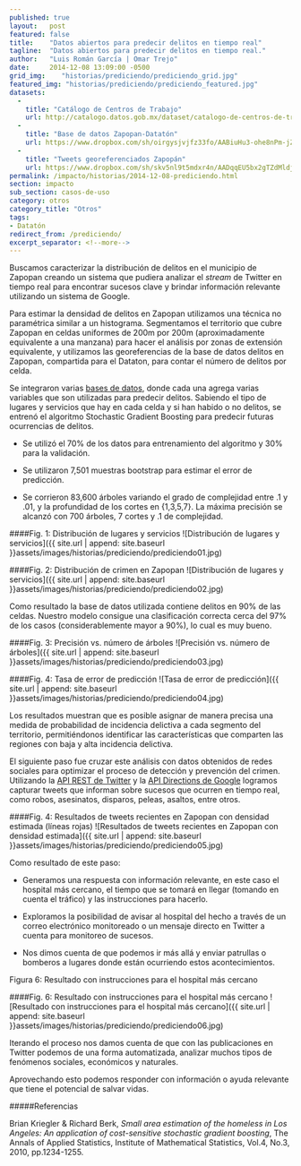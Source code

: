 ```yaml
---
published: true
layout:   post
featured: false
title:    "Datos abiertos para predecir delitos en tiempo real"
tagline:  "Datos abiertos para predecir delitos en tiempo real."
author:   "Luis Román García | Omar Trejo"
date:     2014-12-08 13:09:00 -0500
grid_img:    "historias/prediciendo/prediciendo_grid.jpg"
featured_img: "historias/prediciendo/prediciendo_featured.jpg"
datasets:
  -
    title: "Catálogo de Centros de Trabajo"
    url: http://catalogo.datos.gob.mx/dataset/catalogo-de-centros-de-trabajo
  -
    title: "Base de datos Zapopan-Datatón"
    url: https://www.dropbox.com/sh/oirgysjvjfz33fo/AABiuHu3-ohe8nPm-jZFqQn4a
  -
    title: "Tweets georeferenciados Zapopán"
    url: https://www.dropbox.com/sh/skv5nl9t5mdxr4n/AADqqEU5bx2gTZdMldjdvLfVa
permalink: /impacto/historias/2014-12-08-prediciendo.html
section: impacto
sub_section: casos-de-uso
category: otros
category_title: "Otros"
tags:
- Datatón
redirect_from: /prediciendo/
excerpt_separator: <!--more-->
---
```


Buscamos caracterizar la distribución de delitos en el municipio de Zapopan creando un sistema que pudiera analizar el *stream* de Twitter en tiempo real para encontrar sucesos clave y brindar información relevante utilizando un sistema de Google.

<!--more-->

Para estimar la densidad de delitos en Zapopan utilizamos una técnica no paramétrica similar a un histograma. Segmentamos el territorio que cubre Zapopan en celdas uniformes de 200m por 200m (aproximadamente equivalente a una manzana) para hacer el análisis por zonas de extensión equivalente, y utilizamos las georeferencias de la base de datos delitos en Zapopan, compartida para el Dataton, para contar el número de delitos por celda.

Se integraron varias [bases de datos](http://dataton.datos.gob.mx "Página del Datatón en datos.gob.mx"), donde cada una agrega varias variables que son utilizadas para predecir delitos. Sabiendo el tipo de lugares y servicios que hay en cada celda y si han habido o no delitos, se entrenó el algoritmo Stochastic Gradient Boosting para predecir futuras ocurrencias de delitos.

- Se utilizó el 70% de los datos para entrenamiento del algoritmo y 30% para la validación.

- Se utilizaron 7,501 muestras bootstrap para estimar el error de predicción.

- Se corrieron 83,600 árboles variando el grado de complejidad entre .1 y .01, y la profundidad de los cortes en {1,3,5,7}. La máxima precisión se alcanzó con 700 árboles, 7 cortes y .1 de complejidad.

####Fig. 1: Distribución de lugares y servicios
![Distribución de lugares y servicios]({{ site.url | append: site.baseurl }}assets/images/historias/prediciendo/prediciendo01.jpg)

####Fig. 2: Distribución de crimen en Zapopan
![Distribución de lugares y servicios]({{ site.url | append: site.baseurl }}assets/images/historias/prediciendo/prediciendo02.jpg)

Como resultado la base de datos utilizada contiene delitos en 90% de las celdas. Nuestro modelo consigue una clasificación correcta cerca del 97% de los casos (considerablemente mayor a 90%), lo cual es muy bueno.

####Fig. 3: Precisión vs. número de árboles
![Precisión vs. número de árboles]({{ site.url | append: site.baseurl }}assets/images/historias/prediciendo/prediciendo03.jpg)

####Fig. 4: Tasa de error de predicción
![Tasa de error de predicción]({{ site.url | append: site.baseurl }}assets/images/historias/prediciendo/prediciendo04.jpg)

Los resultados muestran que es posible asignar de manera precisa una medida de probabilidad de incidencia delictiva a cada segmento del territorio, permitiéndonos identificar las características que comparten las regiones con baja y alta incidencia delictiva.

El siguiente paso fue cruzar este análisis con datos obtenidos de redes sociales para optimizar el proceso de detección y prevención del crimen. Utilizando la [API REST de Twitter](https://dev.twitter.com "Sitio para Desarrolladores de Twitter") y la [API Directions de Google](https://developers.google.com/maps/documentation/directions/ "Sitio de Direcciones de APIs de Google") logramos capturar tweets que informan sobre sucesos que ocurren en tiempo real, como robos, asesinatos, disparos, peleas, asaltos, entre otros.

####Fig. 4: Resultados de tweets recientes en Zapopan con densidad estimada  (líneas rojas)
![Resultados de tweets recientes en Zapopan con densidad estimada]({{ site.url | append: site.baseurl }}assets/images/historias/prediciendo/prediciendo05.jpg)

Como resultado de este paso:

- Generamos una respuesta con información relevante, en este caso el hospital más cercano, el tiempo que se tomará en llegar (tomando en cuenta el tráfico) y las instrucciones para hacerlo.

- Exploramos la posibilidad de avisar al hospital del hecho a través de un correo electrónico monitoreado o un mensaje directo en Twitter a cuenta para monitoreo de sucesos.

- Nos dimos cuenta de que podemos ir más allá y enviar patrullas o bomberos a lugares donde están ocurriendo estos acontecimientos.

Figura 6: Resultado con instrucciones para el hospital más cercano  

####Fig. 6: Resultado con instrucciones para el hospital más cercano
![Resultado con instrucciones para el hospital más cercano]({{ site.url | append: site.baseurl }}assets/images/historias/prediciendo/prediciendo06.jpg)


Iterando el proceso nos damos cuenta de que con las publicaciones en Twitter podemos de una forma automatizada, analizar muchos tipos de fenómenos sociales, económicos y naturales.

Aprovechando esto podemos responder con información o ayuda relevante que tiene el potencial de salvar vidas.

#####Referencias

Brian Kriegler & Richard Berk, *Small area estimation of the homeless in Los Angeles: An application of cost-sensitive stochastic gradient boosting*, The Annals of Applied Statistics, Institute of Mathematical Statistics, Vol.4, No.3, 2010, pp.1234-1255.
